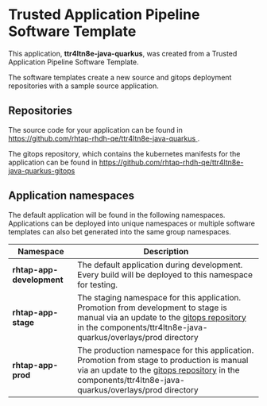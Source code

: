 # Trusted Application Pipeline Software Template

This application, **ttr4ltn8e-java-quarkus**, was created from a Trusted Application Pipeline Software Template.

The software templates create a new source and gitops deployment repositories with a sample source application. 

## Repositories

The source code for your application can be found in [https://github.com/rhtap-rhdh-qe/ttr4ltn8e-java-quarkus ](https://github.com/rhtap-rhdh-qe/ttr4ltn8e-java-quarkus ).
 
The gitops repository, which contains the kubernetes manifests for the application can be found in 
[https://github.com/rhtap-rhdh-qe/ttr4ltn8e-java-quarkus-gitops ](https://github.com/rhtap-rhdh-qe/ttr4ltn8e-java-quarkus-gitops ) 

## Application namespaces 

The default application will be found in the following namespaces. Applications can be deployed into unique namespaces or multiple software templates can also bet generated into the same group namespaces.  

|  Namespace   |  Description   |  
| -------- | -------- |   
| **rhtap-app-development** | The default application during development. Every build will be deployed to this namespace for testing. | 
| **rhtap-app-stage** | The staging namespace for this application. Promotion from development to stage is manual via an update to the [gitops repository](https://github.com/rhtap-rhdh-qe/ttr4ltn8e-java-quarkus-gitops ) in the components/ttr4ltn8e-java-quarkus/overlays/prod directory |  
| **rhtap-app-prod** | The production namespace for this application. Promotion from stage to production is manual via an update to the [gitops repository](https://github.com/rhtap-rhdh-qe/ttr4ltn8e-java-quarkus-gitops ) in the components/ttr4ltn8e-java-quarkus/overlays/prod directory | 